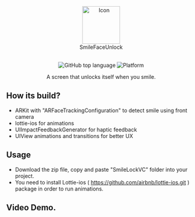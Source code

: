 <div align="center">
  <img width="100" src="https://user-images.githubusercontent.com/35783310/182448205-a5af8cbc-0c3a-40ee-b0eb-7f57cc4ddc1b.png" alt="Icon" /> <br>
  SmileFaceUnlock <br>  <br>

![GitHub top language](https://img.shields.io/github/languages/top/m-afham/SmileToUnlock?color=yellow)
![Platform](https://img.shields.io/cocoapods/p/SmileToUnlock.svg?style=flat) 

A screen that unlocks itself when you smile.
</div>

## How its build?
- ARKit with "ARFaceTrackingConfiguration" to detect smile using front camera
- lottie-ios for animations
- UIImpactFeedbackGenerator for haptic feedback
- UIView animations and transitions for better UX

## Usage
- Download the zip file, copy and paste "SmileLockVC" folder into your project. 
- You need to install Lottie-ios ( https://github.com/airbnb/lottie-ios.git )  package in order to run animations.  

## Video Demo.

